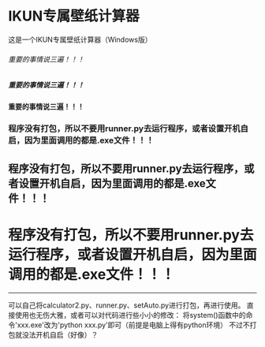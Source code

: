 # IKUN专属壁纸计算器
这是一个IKUN专属壁纸计算器（Windows版）

###### 重要的事情说三遍！！！
##### 重要的事情说三遍！！！
#### 重要的事情说三遍！！！
### 程序没有打包，所以不要用runner.py去运行程序，或者设置开机自启，因为里面调用的都是.exe文件！！！
## 程序没有打包，所以不要用runner.py去运行程序，或者设置开机自启，因为里面调用的都是.exe文件！！！
# 程序没有打包，所以不要用runner.py去运行程序，或者设置开机自启，因为里面调用的都是.exe文件！！！
---------------------
可以自己将calculator2.py、runner.py、setAuto.py进行打包，再进行使用。
直接使用也无伤大雅，或者可以对代码进行些小小的修改：
将system()函数中的命令'xxx.exe'改为'python xxx.py'即可（前提是电脑上得有python环境）
不过不打包就没法开机自启（好像）？
